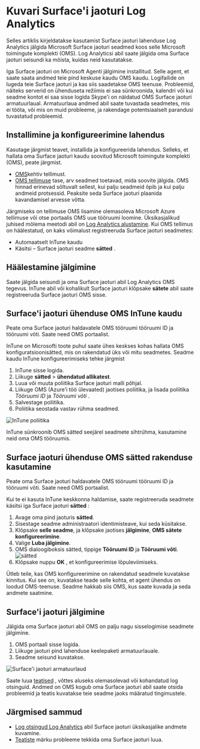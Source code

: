 <properties
    pageTitle="Surface'i jaoturi Log Analytics jälgimine | Microsoft Azure'i"
    description="Surface jaoturi lahenduse abil saate jälgida oma Surface jaoturi seisundi ja mõista, kuidas neid kasutatakse."
    services="log-analytics"
    documentationCenter=""
    authors="bandersmsft"
    manager="jwhit"
    editor=""/>

<tags
    ms.service="log-analytics"
    ms.workload="na"
    ms.tgt_pltfrm="na"
    ms.devlang="na"
    ms.topic="article"
    ms.date="08/11/2016"
    ms.author="banders"/>

# <a name="monitor-surface-hubs-with-log-analytics"></a>Kuvari Surface'i jaoturi Log Analytics

Selles artiklis kirjeldatakse kasutamist Surface jaoturi lahenduse Log Analytics jälgida Microsoft Surface jaoturi seadmed koos selle Microsoft toimingute komplekti (OMS). Log Analyticsi abil saate jälgida oma Surface jaoturi seisundi ka mõista, kuidas neid kasutatakse.

Iga Surface jaoturi on Microsoft Agenti jälgimine installitud. Selle agent, et saate saata andmed teie pind keskuse kaudu OMS kaudu. Logifailide on lugeda teie Surface jaoturi ja kas siis saadetakse OMS teenuse. Probleemid, näiteks serverid on ühenduseta režiimis ei saa sünkroonida, kalendri või kui seadme kontot ei saa sisse logida Skype'i on näidatud OMS Surface jaoturi armatuurlaual. Armatuurlaua andmed abil saate tuvastada seadmetes, mis ei tööta, või mis on muid probleeme, ja rakendage potentsiaalselt parandusi tuvastatud probleemid.


## <a name="installing-and-configuring-the-solution"></a>Installimine ja konfigureerimine lahendus

Kasutage järgmist teavet, installida ja konfigureerida lahendus. Selleks, et hallata oma Surface jaoturi kaudu soovitud Microsoft toimingute komplekti (OMS), peate järgmist.

- [OMS](http://www.microsoft.com/oms)kehtiv tellimust.
- [OMS tellimuse](https://azure.microsoft.com/pricing/details/log-analytics/) tase, arv seadmed toetavad, mida soovite jälgida. OMS hinnad erinevad sõltuvalt sellest, kui palju seadmeid õpib ja kui palju andmeid protsessid. Peaksite seda Surface jaoturi plaanida kavandamisel arvesse võtta.

Järgmiseks on tellimuse OMS lisamine olemasoleva Microsoft Azure tellimuse või otse portaalis OMS uue tööruumi loomine. Üksikasjalikud juhised mõlema meetodi abil on [Log Analytics alustamine](log-analytics-get-started.md). Kui OMS tellimus on häälestatud, on kaks võimalust registreeruda Surface jaoturi seadmetes:

- Automaatselt InTune kaudu
- Käsitsi – Surface jaoturi seadme **sätted** .

## <a name="set-up-monitoring"></a>Häälestamine jälgimine

Saate jälgida seisundi ja oma Surface jaoturi abil Log Analytics OMS tegevus. InTune abil või kohalikult Surface jaoturi klõpsake **sätete** abil saate registreeruda Surface jaoturi OMS sisse.

## <a name="connect-surface-hubs-to-oms-through-intune"></a>Surface'i jaoturi ühenduse OMS InTune kaudu

Peate oma Surface jaoturi haldavatele OMS tööruumi tööruumi ID ja tööruumi võti. Saate need OMS portaalist.

InTune on Microsofti toote puhul saate ühes keskses kohas hallata OMS konfiguratsioonisätted, mis on rakendatud üks või mitu seadmetes. Seadme kaudu InTune konfigureerimiseks tehke järgmist

1. InTune sisse logida.
2. Liikuge **sätted** > **ühendatud allikatest**.
3. Luua või muuta poliitika Surface jaoturi malli põhjal.
4. Liikuge OMS (Azure'i töö ülevaated) jaotises poliitika, ja lisada poliitika *Tööruumi ID* ja *Tööruumi võti* .
5. Salvestage poliitika.
6. Poliitika seostada vastav rühma seadmed.

  ![InTune poliitika](./media/log-analytics-surface-hubs/intune.png)

InTune sünkroonib OMS sätted seejärel seadmete sihtrühma, kasutamine neid oma OMS tööruumis.

## <a name="connect-surface-hubs-to-oms-using-the-settings-app"></a>Surface jaoturi ühenduse OMS sätted rakenduse kasutamine

Peate oma Surface jaoturi haldavatele OMS tööruumi tööruumi ID ja tööruumi võti. Saate need OMS portaalist.

Kui te ei kasuta InTune keskkonna haldamise, saate registreeruda seadmete käsitsi iga Surface jaoturi **sätted** :

1. Avage oma pind jaoturis **sätted**.
2. Sisestage seadme administraatori identimisteave, kui seda küsitakse.
3. Klõpsake **selle seadme**, ja klõpsake jaotises **jälgimine**, **OMS sätete konfigureerimine**.
4. Valige **Luba jälgimine**.
6. OMS dialoogiboksis sätted, tippige **Tööruumi ID** ja **Tööruumi võti**.  
  ![sätted](./media/log-analytics-surface-hubs/settings.png)
7. Klõpsake nuppu **OK** , et konfigureerimise lõpuleviimiseks.

Ütleb teile, kas OMS konfigureerimine on rakendatud seadmele kuvatakse kinnitus. Kui see on, kuvatakse teade selle kohta, et agent ühendus on loodud OMS-teenuse. Seadme hakkab siis OMS, kus saate kuvada ja seda andmete saatmine.

## <a name="monitor-surface-hubs"></a>Surface'i jaoturi jälgimine

Jälgida oma Surface jaoturi abil OMS on palju nagu sisselogimise seadmete jälgimine.

1. OMS portaali sisse logida.
2. Liikuge jaoturi pind lahenduse keelepaketi armatuurlauale.
3. Seadme seisund kuvatakse.

  ![Surface'i jaoturi armatuurlaud](./media/log-analytics-surface-hubs/surface-hub-dashboard.png)

Saate luua [teatised](log-analytics-alerts.md) , võttes aluseks olemasolevad või kohandatud log otsinguid. Andmed on OMS kogub oma Surface jaoturi abil saate otsida probleemid ja teatis kuvatakse teie seadme jaoks määratud tingimustele.


## <a name="next-steps"></a>Järgmised sammud

- [Log otsingud Log Analytics](log-analytics-log-searches.md) abil Surface jaoturi üksikasjalike andmete kuvamine.
- [Teatiste](log-analytics-alerts.md) märku probleeme tekkida oma Surface jaoturi luua.
